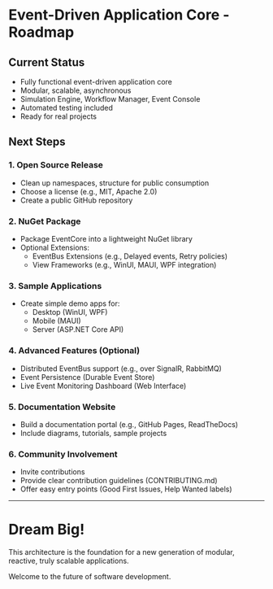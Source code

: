 # Event-Driven Application Core - Roadmap

## Current Status

- Fully functional event-driven application core
- Modular, scalable, asynchronous
- Simulation Engine, Workflow Manager, Event Console
- Automated testing included
- Ready for real projects

## Next Steps

### 1. **Open Source Release**
- Clean up namespaces, structure for public consumption
- Choose a license (e.g., MIT, Apache 2.0)
- Create a public GitHub repository

### 2. **NuGet Package**
- Package EventCore into a lightweight NuGet library
- Optional Extensions:
  - EventBus Extensions (e.g., Delayed events, Retry policies)
  - View Frameworks (e.g., WinUI, MAUI, WPF integration)

### 3. **Sample Applications**
- Create simple demo apps for:
  - Desktop (WinUI, WPF)
  - Mobile (MAUI)
  - Server (ASP.NET Core API)

### 4. **Advanced Features (Optional)**
- Distributed EventBus support (e.g., over SignalR, RabbitMQ)
- Event Persistence (Durable Event Store)
- Live Event Monitoring Dashboard (Web Interface)

### 5. **Documentation Website**
- Build a documentation portal (e.g., GitHub Pages, ReadTheDocs)
- Include diagrams, tutorials, sample projects

### 6. **Community Involvement**
- Invite contributions
- Provide clear contribution guidelines (CONTRIBUTING.md)
- Offer easy entry points (Good First Issues, Help Wanted labels)

---

# Dream Big!

This architecture is the foundation for a new generation of modular, reactive, truly scalable applications.

Welcome to the future of software development.